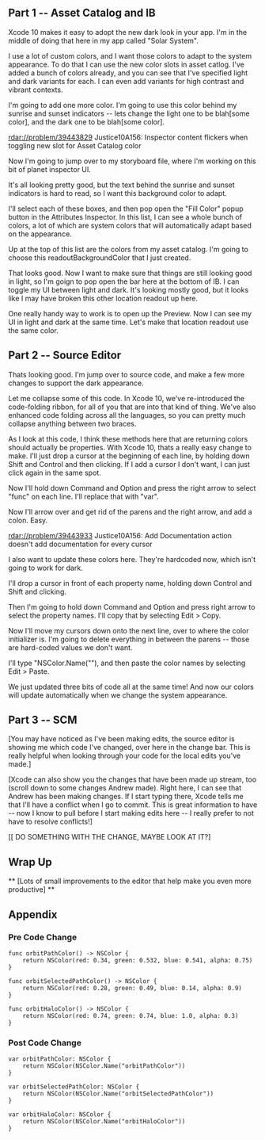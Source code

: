 ## Part 1 -- Asset Catalog and IB

Xcode 10 makes it easy to adopt the new dark look in your app. I'm in the middle of doing that here in my app called "Solar System".

I use a lot of custom colors, and I want those colors to adapt to the system appearance. To do that I can use the new color slots in asset catlog. I've added a bunch of colors already, and you can see that I've specified light and dark variants for each. I can even add variants for high contrast and vibrant contexts.

I'm going to add one more color. I'm going to use this color behind my sunrise and sunset indicators -- lets change the light one to be blah[some color], and the dark one to be blah[some color].

  <rdar://problem/39443829> Justice10A156: Inspector content flickers when toggling new slot for Asset Catalog color

Now I'm going to jump over to my storyboard file, where I'm working on this bit of planet inspector UI. 

It's all looking pretty good, but the text behind the sunrise and sunset indicators is hard to read, so I want this background color to adapt.

I'll select each of these boxes, and then pop open the "Fill Color" popup button in the Attributes Inspector. In this list, I can see a whole bunch of colors, a lot of which are system colors that will automatically adapt based on the appearance.

Up at the top of this list are the colors from my asset catalog. I'm going to choose this readoutBackgroundColor that I just created.

That looks good. Now I want to make sure that things are still looking good in light, so I'm goign to pop open the bar here at the bottom of IB. I can toggle my UI between light and dark. It's looking mostly good, but it looks like I may have broken this other location readout up here.

One really handy way to work is to open up the Preview. Now I can see my UI in light and dark at the same time. Let's make that location readout use the same color.

## Part 2 -- Source Editor

Thats looking good. I'm jump over to source code, and make a few more changes to support the dark appearance.

Let me collapse some of this code. In Xcode 10, we've re-introduced the code-folding ribbon, for all of you that are into that kind of thing. We've also enhanced code folding across all the languages, so you can pretty much collapse anything between two braces.

As I look at this code, I think these methods here that are returning colors should actually be properties. With Xcode 10, thats a really easy change to make. I'll just drop a cursor at the beginning of each line, by holding down Shift and Control and then clicking. If I add a cursor I don't want, I can just click again in the same spot.

Now I'll hold down Command and Option and press the right arrow to select "func" on each line. I'll replace that with "var".

Now I'll arrow over and get rid of the parens and the right arrow, and add a colon. Easy.

  <rdar://problem/39443933> Justice10A156: Add Documentation action doesn't add documentation for every cursor

I also want to update these colors here. They're hardcoded now, which isn't going to work for dark. 

I'll drop a cursor in front of each property name, holding down Control and Shift and clicking.

Then I'm going to hold down Command and Option and press right arrow to select the property names. I'll copy that by selecting Edit > Copy.

Now I'll move my cursors down onto the next line, over to where the color initializer is. I'm going to delete everything in between the parens -- those are hard-coded values we don't want.

I'll type "NSColor.Name(""), and then paste the color names by selecting Edit > Paste.

We just updated three bits of code all at the same time! And now our colors will update automatically when we change the system appearance.

## Part 3 -- SCM

[You may have noticed as I've been making edits, the source editor is showing me which code I've changed, over here in the change bar. This is really helpful when looking through your code for the local edits you've made.]

[Xcode can also show you the changes that have been made up stream, too (scroll down to some changes Andrew made). Right here, I can see that Andrew has been making changes. If I start typing there, Xcode tells me that I'll have a conflict when I go to commit. This is great information to have -- now I know to pull before I start making edits here -- I really prefer to not have to resolve conflicts!]

[[ DO SOMETHING WITH THE CHANGE, MAYBE LOOK AT IT?]

## Wrap Up
** [Lots of small improvements to the editor that help make you even more productive] **

## Appendix

### Pre Code Change

    func orbitPathColor() -> NSColor {
        return NSColor(red: 0.34, green: 0.532, blue: 0.541, alpha: 0.75)
    }

    func orbitSelectedPathColor() -> NSColor {
        return NSColor(red: 0.28, green: 0.49, blue: 0.14, alpha: 0.9)
    }

    func orbitHaloColor() -> NSColor {
        return NSColor(red: 0.74, green: 0.74, blue: 1.0, alpha: 0.3)
    }

### Post Code Change

    var orbitPathColor: NSColor {
        return NSColor(NSColor.Name("orbitPathColor"))
    }
    
    var orbitSelectedPathColor: NSColor {
        return NSColor(NSColor.Name("orbitSelectedPathColor"))
    }
    
    var orbitHaloColor: NSColor {
        return NSColor(NSColor.Name("orbitHaloColor"))
    }

